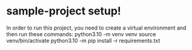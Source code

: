 # sample-project setup!
In order to run this project, you need to create a virtual environment and then run these commands:
python3.10 -m venv venv
source venv/bin/activate
python3.10 -m pip install -r requirements.txt

